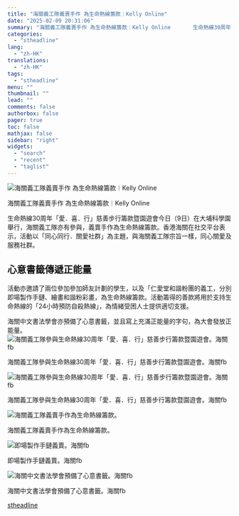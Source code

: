 ```yaml
---
title: "海關義工隊義賣手作 為生命熱線籌款︱Kelly Online"
date: "2025-02-09 20:31:06"
summary: "海關義工隊義賣手作 為生命熱線籌款︱Kelly Online       生命熱線30周年「..."
categories:
  - "stheadline"
lang:
  - "zh-HK"
translations:
  - "zh-HK"
tags:
  - "stheadline"
menu: ""
thumbnail: ""
lead: ""
comments: false
authorbox: false
pager: true
toc: false
mathjax: false
sidebar: "right"
widgets:
  - "search"
  - "recent"
  - "taglist"
---
```


![海關義工隊義賣手作 為生命熱線籌款︱Kelly Online](https://image.stheadline.com/f/680p0/0x0/100/none/0c6a57124d9273c4565963011594ad43/stheadline/inewsmedia/20250209/_2025020920235182727.jpg)

海關義工隊義賣手作 為生命熱線籌款︱Kelly Online




生命熱線30周年「愛．喜．行」慈善步行籌款暨園遊會今日（9日）在大埔科學園舉行，海關義工隊亦有參與，義賣手作為生命熱線籌款。香港海關在社交平台表示，活動以「同心同行．關愛社群」為主題，與海關義工隊宗旨一樣，同心關愛及服務社群。

**心意書籤傳遞正能量**
-------------

活動亦邀請了兩位參加參加師友計劃的學生，以及「仁愛堂和諧粉團的義工，分別即場製作手鏈、繪畫和諧粉彩畫，為生命熱線籌款。活動籌得的善款將用於支持生命熱線的「24小時預防自殺熱線」，為情緒受困人士提供適切支援。

海關中文書法學會亦預備了心意書籤，並且寫上充滿正能量的字句，為大會發放正能量。
 ![海關義工隊參與生命熱線30周年「愛．喜．行」慈善步行籌款暨園遊會。海關fb](https://image.hkhl.hk/f/1024p0/0x0/100/none/d495636b212099d65a5efa80c3de8294/2025-02/477613872_642672921639359_4502126553392238911_n.jpg)


海關義工隊參與生命熱線30周年「愛．喜．行」慈善步行籌款暨園遊會。海關fb



 ![海關義工隊參與生命熱線30周年「愛．喜．行」慈善步行籌款暨園遊會。海關fb](https://image.hkhl.hk/f/1024p0/0x0/100/none/16a86bca3552becfe08a24cd09744b92/2025-02/476553699_642673331639318_3145590633559773087_n.jpg)


海關義工隊參與生命熱線30周年「愛．喜．行」慈善步行籌款暨園遊會。海關fb



 ![海關義工隊義賣手作為生命熱線籌款。](https://image.hkhl.hk/f/1024p0/0x0/100/none/1725d2b721349f5f1a16325d91ec602a/2025-02/476632926_642673141639337_5464344381324719327_n.jpg)


海關義工隊義賣手作為生命熱線籌款。



 ![即場製作手鏈義賣。海關fb](https://image.hkhl.hk/f/1024p0/0x0/100/none/598e3ef17b57d7da849cfa7c2a0745a9/2025-02/477133205_642673528305965_7788878516464832920_n.jpg)


即場製作手鏈義賣。海關fb



 ![海關中文書法學會預備了心意書籤。海關fb](https://image.hkhl.hk/f/1024p0/0x0/100/none/176db72aaf9051052ae99bb73639334d/2025-02/477313874_642673691639282_6223057782517137408_n.jpg)


海關中文書法學會預備了心意書籤。海關fb

[stheadline](https://std.stheadline.com/realtime/article/2051766/即時-港聞-海關義工隊義賣手作-為生命熱線籌款︱Kelly-Online)
